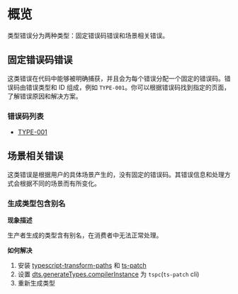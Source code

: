 # 概览

类型错误分为两种类型：固定错误码错误和场景相关错误。

## 固定错误码错误
这类错误在代码中能够被明确捕获，并且会为每个错误分配一个固定的错误码。错误码由错误类型和 ID 组成，例如 `TYPE-001`。你可以根据错误码找到指定的页面，了解错误原因和解决方案。

### 错误码列表

* [TYPE-001](./TYPE-001)

## 场景相关错误

这类错误是根据用户的具体场景产生的，没有固定的错误码。其错误信息和处理方式会根据不同的场景而有所变化。

### 生成类型包含别名

**现象描述**

生产者生成的类型含有别名，在消费者中无法正常处理。

**如何解决**

1. 安装 [typescript-transform-paths](https://www.npmjs.com/package/typescript-transform-paths) 和 [ts-patch](https://www.npmjs.com/package/ts-patch)
2. 设置 [dts.generateTypes.compilerInstance](../../../configure/dts#compilerinstance) 为 `tspc`(`ts-patch` cli) 
3. 重新生成类型
